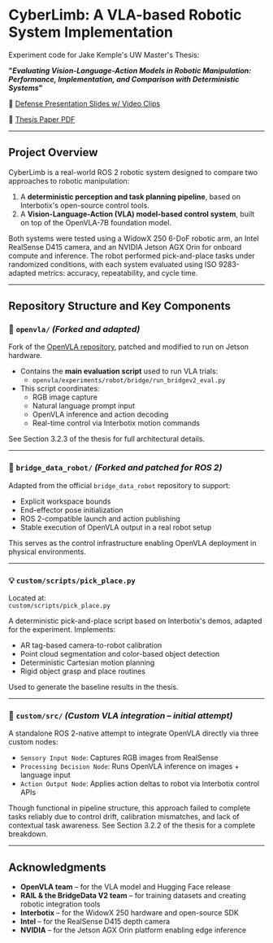 # CyberLimb: A VLA-based Robotic System Implementation

Experiment code for Jake Kemple's UW Master's Thesis:

**"_Evaluating Vision-Language-Action Models in Robotic Manipulation: Performance, Implementation, and Comparison with Deterministic Systems_"**  

📄 [Defense Presentation Slides w/ Video Clips](https://docs.google.com/presentation/d/1ueZkYw0638_mXNqgWYmY4bsO7ufsI6I4i-9ZU_T4mS0/edit?usp=sharing)

📄 [Thesis Paper PDF](https://drive.google.com/file/d/15EkBcMYAEKk2mtwHfVwkD7fEKKC4VoIb/view?usp=drive_link)

---

## Project Overview

CyberLimb is a real-world ROS 2 robotic system designed to compare two approaches to robotic manipulation:

1. A **deterministic perception and task planning pipeline**, based on Interbotix's open-source control tools.
2. A **Vision-Language-Action (VLA) model-based control system**, built on top of the OpenVLA-7B foundation model.

Both systems were tested using a WidowX 250 6-DoF robotic arm, an Intel RealSense D415 camera, and an NVIDIA Jetson AGX Orin for onboard compute and inference. The robot performed pick-and-place tasks under randomized conditions, with each system evaluated using ISO 9283-adapted metrics: accuracy, repeatability, and cycle time.

---

## Repository Structure and Key Components

### 🧠 `openvla/` *(Forked and adapted)*

Fork of the [OpenVLA repository](https://huggingface.co/openvla/openvla-7b), patched and modified to run on Jetson hardware.

- Contains the **main evaluation script** used to run VLA trials:
  - `openvla/experiments/robot/bridge/run_bridgev2_eval.py`
- This script coordinates:
  - RGB image capture
  - Natural language prompt input
  - OpenVLA inference and action decoding
  - Real-time control via Interbotix motion commands

See Section 3.2.3 of the thesis for full architectural details.

---

### 🔁 `bridge_data_robot/` *(Forked and patched for ROS 2)*

Adapted from the official `bridge_data_robot` repository to support:

- Explicit workspace bounds
- End-effector pose initialization
- ROS 2-compatible launch and action publishing
- Stable execution of OpenVLA output in a real robot setup

This serves as the control infrastructure enabling OpenVLA deployment in physical environments.

---

### 💡 `custom/scripts/pick_place.py`

Located at:  
`custom/scripts/pick_place.py`

A deterministic pick-and-place script based on Interbotix's demos, adapted for the experiment. Implements:

- AR tag-based camera-to-robot calibration
- Point cloud segmentation and color-based object detection
- Deterministic Cartesian motion planning
- Rigid object grasp and place routines

Used to generate the baseline results in the thesis.

---

### 🧪 `custom/src/` *(Custom VLA integration – initial attempt)*

A standalone ROS 2-native attempt to integrate OpenVLA directly via three custom nodes:

- `Sensory Input Node`: Captures RGB images from RealSense
- `Processing Decision Node`: Runs OpenVLA inference on images + language input
- `Action Output Node`: Applies action deltas to robot via Interbotix control APIs

Though functional in pipeline structure, this approach failed to complete tasks reliably due to control drift, calibration mismatches, and lack of contextual task awareness. See Section 3.2.2 of the thesis for a complete breakdown.

---

## Acknowledgments

- **OpenVLA team** – for the VLA model and Hugging Face release
- **RAIL & the BridgeData V2 team** – for training datasets and creating robotic integration tools
- **Interbotix** – for the WidowX 250 hardware and open-source SDK
- **Intel** – for the RealSense D415 depth camera
- **NVIDIA** – for the Jetson AGX Orin platform enabling edge inference
